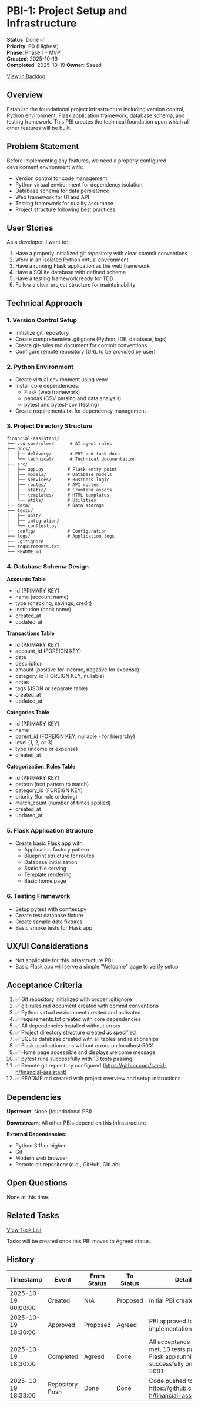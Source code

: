 # PBI-1: Project Setup and Infrastructure

**Status**: Done ✅  
**Priority**: P0 (Highest)  
**Phase**: Phase 1 - MVP  
**Created**: 2025-10-19  
**Completed**: 2025-10-19
**Owner**: Saeed

[View in Backlog](../backlog.md#user-content-1)

## Overview

Establish the foundational project infrastructure including version control, Python environment, Flask application framework, database schema, and testing framework. This PBI creates the technical foundation upon which all other features will be built.

## Problem Statement

Before implementing any features, we need a properly configured development environment with:
- Version control for code management
- Python virtual environment for dependency isolation
- Database schema for data persistence
- Web framework for UI and API
- Testing framework for quality assurance
- Project structure following best practices

## User Stories

As a developer, I want to:
1. Have a properly initialized git repository with clear commit conventions
2. Work in an isolated Python virtual environment
3. Have a running Flask application as the web framework
4. Have a SQLite database with defined schema
5. Have a testing framework ready for TDD
6. Follow a clear project structure for maintainability

## Technical Approach

### 1. Version Control Setup
- Initialize git repository
- Create comprehensive .gitignore (Python, IDE, database, logs)
- Create git-rules.md document for commit conventions
- Configure remote repository (URL to be provided by user)

### 2. Python Environment
- Create virtual environment using venv
- Install core dependencies:
  - Flask (web framework)
  - pandas (CSV parsing and data analysis)
  - pytest and pytest-cov (testing)
- Create requirements.txt for dependency management

### 3. Project Directory Structure
```
financial-assistant/
├── .cursor/rules/      # AI agent rules
├── docs/
│   ├── delivery/       # PBI and task docs
│   └── technical/      # Technical documentation
├── src/
│   ├── app.py         # Flask entry point
│   ├── models/        # Database models
│   ├── services/      # Business logic
│   ├── routes/        # API routes
│   ├── static/        # Frontend assets
│   ├── templates/     # HTML templates
│   └── utils/         # Utilities
├── data/              # Data storage
├── tests/
│   ├── unit/
│   ├── integration/
│   └── conftest.py
├── config/            # Configuration
├── logs/              # Application logs
├── .gitignore
├── requirements.txt
└── README.md
```

### 4. Database Schema Design

**Accounts Table**
- id (PRIMARY KEY)
- name (account name)
- type (checking, savings, credit)
- institution (bank name)
- created_at
- updated_at

**Transactions Table**
- id (PRIMARY KEY)
- account_id (FOREIGN KEY)
- date
- description
- amount (positive for income, negative for expense)
- category_id (FOREIGN KEY, nullable)
- notes
- tags (JSON or separate table)
- created_at
- updated_at

**Categories Table**
- id (PRIMARY KEY)
- name
- parent_id (FOREIGN KEY, nullable - for hierarchy)
- level (1, 2, or 3)
- type (income or expense)
- created_at

**Categorization_Rules Table**
- id (PRIMARY KEY)
- pattern (text pattern to match)
- category_id (FOREIGN KEY)
- priority (for rule ordering)
- match_count (number of times applied)
- created_at
- updated_at

### 5. Flask Application Structure
- Create basic Flask app with:
  - Application factory pattern
  - Blueprint structure for routes
  - Database initialization
  - Static file serving
  - Template rendering
  - Basic home page

### 6. Testing Framework
- Setup pytest with conftest.py
- Create test database fixture
- Create sample data fixtures
- Basic smoke tests for Flask app

## UX/UI Considerations

- Not applicable for this infrastructure PBI
- Basic Flask app will serve a simple "Welcome" page to verify setup

## Acceptance Criteria

1. ✅ Git repository initialized with proper .gitignore
2. ✅ git-rules.md document created with commit conventions
3. ✅ Python virtual environment created and activated
4. ✅ requirements.txt created with core dependencies
5. ✅ All dependencies installed without errors
6. ✅ Project directory structure created as specified
7. ✅ SQLite database created with all tables and relationships
8. ✅ Flask application runs without errors on localhost:5001
9. ✅ Home page accessible and displays welcome message
10. ✅ pytest runs successfully with 13 tests passing
11. ✅ Remote git repository configured (https://github.com/saeid-h/financial-assistant)
12. ✅ README.md created with project overview and setup instructions

## Dependencies

**Upstream**: None (foundational PBI)

**Downstream**: All other PBIs depend on this infrastructure

**External Dependencies**:
- Python 3.11 or higher
- Git
- Modern web browser
- Remote git repository (e.g., GitHub, GitLab)

## Open Questions

None at this time.

## Related Tasks

[View Task List](./tasks.md)

Tasks will be created once this PBI moves to Agreed status.

## History

| Timestamp | Event | From Status | To Status | Details | User |
|-----------|-------|-------------|-----------|---------|------|
| 2025-10-19 00:00:00 | Created | N/A | Proposed | Initial PBI created | Saeed |
| 2025-10-19 18:30:00 | Approved | Proposed | Agreed | PBI approved for implementation | Saeed |
| 2025-10-19 18:30:00 | Completed | Agreed | Done | All acceptance criteria met, 13 tests passing, Flask app running successfully on port 5001 | Saeed |
| 2025-10-19 18:33:00 | Repository Push | Done | Done | Code pushed to GitHub: https://github.com/saeid-h/financial-assistant | Saeed |

